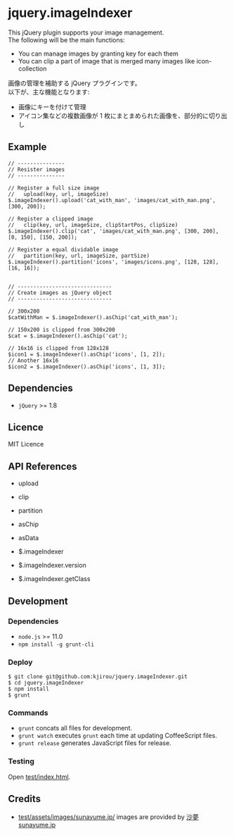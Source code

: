 jquery.imageIndexer
===================

This jQuery plugin supports your image management.  
The following will be the main functions:

- You can manage images by granting key for each them
- You can clip a part of image that is merged many images like icon-collection


画像の管理を補助する jQuery プラグインです。  
以下が、主な機能となります:

- 画像にキーを付けて管理
- アイコン集などの複数画像が 1 枚にまとまめられた画像を、部分的に切り出し





## Example

```
// ---------------
// Resister images
// ---------------

// Register a full size image
//   upload(key, url, imageSize)
$.imageIndexer().upload('cat_with_man', 'images/cat_with_man.png', [300, 200]);

// Register a clipped image
//   clip(key, url, imageSize, clipStartPos, clipSize)
$.imageIndexer().clip('cat', 'images/cat_with_man.png', [300, 200], [0, 150], [150, 200]);

// Register a equal dividable image
//   partition(key, url, imageSize, partSize)
$.imageIndexer().partition('icons', 'images/icons.png', [128, 128], [16, 16]);


// ------------------------------
// Create images as jQuery object
// ------------------------------

// 300x200
$catWithMan = $.imageIndexer().asChip('cat_with_man');

// 150x200 is clipped from 300x200
$cat = $.imageIndexer().asChip('cat');

// 16x16 is clipped from 128x128
$icon1 = $.imageIndexer().asChip('icons', [1, 2]);
// Another 16x16
$icon2 = $.imageIndexer().asChip('icons', [1, 3]);
```

## Dependencies

- `jQuery` >= 1.8


## Licence

MIT Licence


## API References

- upload
- clip
- partition
- asChip
- asData

- $.imageIndexer
- $.imageIndexer.version
- $.imageIndexer.getClass


## Development

### Dependencies

- `node.js` >= 11.0
- `npm install -g grunt-cli`

### Deploy

```
$ git clone git@github.com:kjirou/jquery.imageIndexer.git
$ cd jquery.imageIndexer
$ npm install
$ grunt
```

### Commands

- `grunt` concats all files for development.
- `grunt watch` executes `grunt` each time at updating CoffeeScript files.
- `grunt release` generates JavaScript files for release.

### Testing

Open [test/index.html](test/index.html).


## Credits

- [test/assets/images/sunayume.jp/](test/assets/images/sunayume.jp/) images are provided by [沙夢 sunayume.jp](http://sunayume.jp/)
